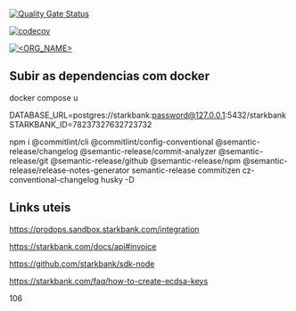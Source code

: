

[![Quality Gate Status](https://sonarcloud.io/api/project_badges/measure?project=produtoreativo_payments&metric=alert_status)](https://sonarcloud.io/dashboard?id=produtoreativo_payments)

[![codecov](https://codecov.io/gh/produtoreativo/payments/branch/master/graph/badge.svg?token=)](https://codecov.io/gh/produtoreativo/payments)

[![<ORG_NAME>](https://circleci.com/gh/produtoreativo/payments/tree/master.svg?style=svg)](https://circleci.com/gh/produtoreativo/payments/?branch=master)

## Subir as dependencias com docker
docker compose u

DATABASE_URL=postgres://starkbank:password@127.0.0.1:5432/starkbank
STARKBANK_ID=78237327632723732


npm i @commitlint/cli @commitlint/config-conventional @semantic-release/changelog @semantic-release/commit-analyzer @semantic-release/git @semantic-release/github @semantic-release/npm @semantic-release/release-notes-generator semantic-release commitizen cz-conventional-changelog husky -D



## Links uteis
https://prodops.sandbox.starkbank.com/integration

https://starkbank.com/docs/api#invoice

https://github.com/starkbank/sdk-node

https://starkbank.com/faq/how-to-create-ecdsa-keys

106